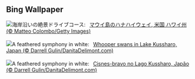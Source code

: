## Bing Wallpaper
![](https://www.bing.com/th?id=OHR.HanaHighway_JA-JP5594909770_UHD.jpg&w=1000)海岸沿いの絶景ドライブコース:&nbsp;&ensp;[マウイ島のハナハイウェイ, 米国 ハワイ州 (© Matteo Colombo/Getty Images)](https://www.bing.com/th?id=OHR.HanaHighway_JA-JP5594909770_UHD.jpg)
<br><br/>
![](https://www.bing.com/th?id=OHR.HokkaidoSwans_EN-GB1710828228_UHD.jpg&w=1000)A feathered symphony in white:&nbsp;&ensp;[Whooper swans in Lake Kussharo, Japan (© Darrell Gulin/DanitaDelimont.com)](https://www.bing.com/th?id=OHR.HokkaidoSwans_EN-GB1710828228_UHD.jpg)
<br><br/>
![](https://www.bing.com/th?id=OHR.HokkaidoSwans_PT-BR9743619852_UHD.jpg&w=1000)A feathered symphony in white:&nbsp;&ensp;[Cisnes-bravo no Lago Kussharo, Japão (© Darrell Gulin/DanitaDelimont.com)](https://www.bing.com/th?id=OHR.HokkaidoSwans_PT-BR9743619852_UHD.jpg)
<br><br/>
